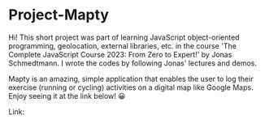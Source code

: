 # Project-Mapty

Hi! This short project was part of learning JavaScript object-oriented programming, geolocation, external libraries, etc. in the course 'The Complete JavaScript Course 2023: From Zero to Expert!' by Jonas Schmedtmann. I wrote the codes by following Jonas' lectures and demos.

Mapty is an amazing, simple application that enables the user to log their exercise (running or cycling) activities on a digital map like Google Maps. Enjoy seeing it at the link below! 😀

Link:
